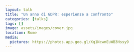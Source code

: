 ```yaml
---
layout: talk
title: "Un anno di GDPR: esperienze a confronto"
categories: [talks]
tags: []
image: assets/images/cover.jpg
location: Rome
media:
  pictures: https://photos.app.goo.gl/Xq1NcwnEuWB3Hssy9
---
```

